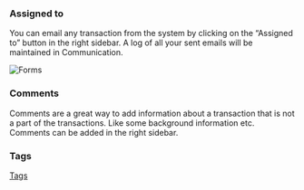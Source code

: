 ### Assigned to

You can email any transaction from the system by clicking on the “Assigned to”
button in the right sidebar. A log of all your sent emails will be maintained
in Communication.

![Forms](assets/frappe_io/images/erpnext/forms.png)

### Comments

Comments are a great way to add information about a transaction that is not a
part of the transactions. Like some background information etc. Comments can
be added in the right sidebar.

### Tags

[Tags](/apps/erpnext/user-guide/collaboration-tools/tags)  

